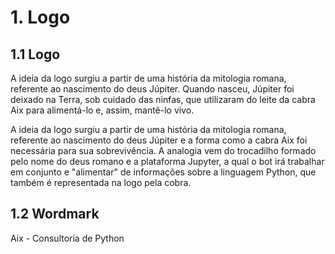 # 1. Logo
## 1.1 Logo
A ideia da logo surgiu a partir de uma história da mitologia romana, referente ao nascimento do deus Júpiter. Quando nasceu, Júpiter foi deixado na Terra, sob cuidado das ninfas, que utilizaram do leite da cabra Aix para alimentá-lo e, assim, mantê-lo vivo.


A ideia da logo surgiu a partir de uma história da mitologia romana, referente ao nascimento do deus Júpiter e a forma como a cabra Aix foi necessária para sua sobrevivência. A analogia vem do trocadilho formado pelo nome do deus romano e a plataforma Jupyter, a qual o bot irá trabalhar em conjunto e "alimentar" de informações sobre a linguagem Python, que também é representada na logo pela cobra.

## 1.2 Wordmark
Aix - Consultoria de Python